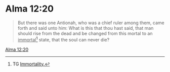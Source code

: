# Alma 12:20

> But there was one Antionah, who was a chief ruler among them, came forth and said unto him: What is this that thou hast said, that man should rise from the dead and be changed from this mortal to an <u>immortal</u>[^a] state, that the soul can never die?

[Alma 12:20](https://www.churchofjesuschrist.org/study/scriptures/bofm/alma/12?lang=eng&id=p20#p20)


[^a]: TG [Immortality.](https://www.churchofjesuschrist.org/study/scriptures/tg/immortality?lang=eng)
